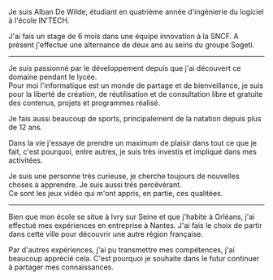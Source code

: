 Je suis Alban De Wilde, étudiant en quatrième année d'ingénierie du logiciel à l'école IN'TECH.

J'ai fais un stage de 6 mois dans une équipe innovation à la SNCF. A présent
j'effectue une alternance de deux ans au seins du groupe Sogeti.

<hr>

Je suis passionné par le développement depuis que j'ai découvert ce domaine
pendant le lycée.  
Pour moi l'informatique est un monde de partage et de bienveillance, je suis
pour la liberté de création, de réutilisation et de consultation libre et
gratuite des contenus, projets et programmes réalisé.

Je fais aussi beaucoup de sports, principalement de la natation
depuis plus de 12 ans.

Dans la vie j'essaye de prendre un maximum de plaisir dans tout ce que je fait,
c'est pourquoi, entre autres, je suis très investis et impliqué dans mes activitées.

Je suis une personne très curieuse, je cherche toujours de nouvelles choses à
apprendre. Je suis aussi très percévérant.  
Ce sont les jeux vidéo qui m'ont appris, en partie, ces qualitées.

<hr>

Bien que mon école se situe à Ivry sur Seine et que j'habite à Orléans, j'ai effectué mes expériences en
entreprise à Nantes. J'ai fais le choix de partir dans cette ville pour découvrir une
autre région française.

Par d'autres expériences, j'ai pu transmettre mes compétences, j'ai beaucoup
apprécié cela. C'est pourquoi je souhaite dans le futur continuer à partager
mes connaissances.
